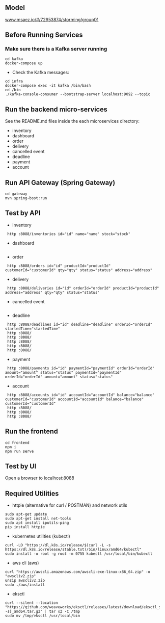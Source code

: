 # 

## Model
www.msaez.io/#/72953874/storming/group01

## Before Running Services
### Make sure there is a Kafka server running
```
cd kafka
docker-compose up
```
- Check the Kafka messages:
```
cd infra
docker-compose exec -it kafka /bin/bash
cd /bin
./kafka-console-consumer --bootstrap-server localhost:9092 --topic
```

## Run the backend micro-services
See the README.md files inside the each microservices directory:

- inventory
- dashboard
- order
- delivery
- cancelled event
- deadline
- payment
- account


## Run API Gateway (Spring Gateway)
```
cd gateway
mvn spring-boot:run
```

## Test by API
- inventory
```
 http :8088/inventories id="id" name="name" stock="stock" 
```
- dashboard
```
```
- order
```
 http :8088/orders id="id" productId="productId" customerId="customerId" qty="qty" status="status" address="address" 
```
- delivery
```
 http :8088/deliveries id="id" orderId="orderId" productId="productId" address="address" qty="qty" status="status" 
```
- cancelled event
```
```
- deadline
```
 http :8088/deadlines id="id" deadline="deadline" orderId="orderId" startedTime="startedTime" 
 http :8088/ 
 http :8088/ 
 http :8088/ 
 http :8088/ 
 http :8088/ 
```
- payment
```
 http :8088/payments id="id" paymentId="paymentId" orderId="orderId" amount="amount" status="status" paymentId="paymentId" orderId="orderId" amount="amount" status="status" 
```
- account
```
 http :8088/accounts id="id" accountId="accountId" balance="balance" customerId="customerId" accountId="accountId" balance="balance" customerId="customerId" 
 http :8088/ 
 http :8088/ 
 http :8088/ 
```


## Run the frontend
```
cd frontend
npm i
npm run serve
```

## Test by UI
Open a browser to localhost:8088

## Required Utilities

- httpie (alternative for curl / POSTMAN) and network utils
```
sudo apt-get update
sudo apt-get install net-tools
sudo apt install iputils-ping
pip install httpie
```

- kubernetes utilities (kubectl)
```
curl -LO "https://dl.k8s.io/release/$(curl -L -s https://dl.k8s.io/release/stable.txt)/bin/linux/amd64/kubectl"
sudo install -o root -g root -m 0755 kubectl /usr/local/bin/kubectl
```

- aws cli (aws)
```
curl "https://awscli.amazonaws.com/awscli-exe-linux-x86_64.zip" -o "awscliv2.zip"
unzip awscliv2.zip
sudo ./aws/install
```

- eksctl 
```
curl --silent --location "https://github.com/weaveworks/eksctl/releases/latest/download/eksctl_$(uname -s)_amd64.tar.gz" | tar xz -C /tmp
sudo mv /tmp/eksctl /usr/local/bin
```


